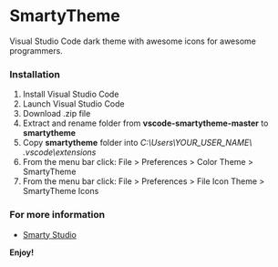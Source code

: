 # SmartyTheme

Visual Studio Code dark theme with awesome icons for awesome programmers.

### Installation
1. Install Visual Studio Code
2. Launch Visual Studio Code
3. Download .zip file
4. Extract and rename folder from __vscode-smartytheme-master__ to __smartytheme__
4. Copy __smartytheme__ folder into *C:\Users\YOUR_USER_NAME\ .vscode\extensions*
5. From the menu bar click: File > Preferences > Color Theme > SmartyTheme
6. From the menu bar click: File > Preferences > File Icon Theme > SmartyTheme Icons

### For more information
* [Smarty Studio](https://smartystudio.net/vscode-extensions)

**Enjoy!**
